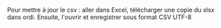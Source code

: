 Pour mettre à jour le csv : aller dans Excel, télécharger une copie du xlsx dans ordi. Ensuite, l'ouvrir et enregistrer sous format CSV UTF-8
